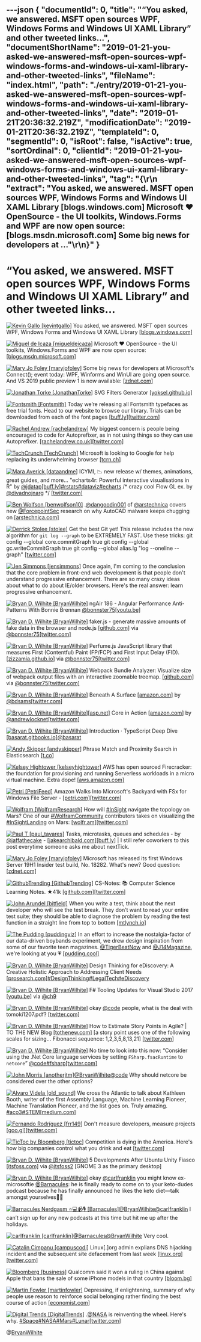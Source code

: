 ---json
{
  "documentId": 0,
  "title": "“You asked, we answered. MSFT open sources WPF, Windows Forms and Windows UI XAML Library” and other tweeted links…",
  "documentShortName": "2019-01-21-you-asked-we-answered-msft-open-sources-wpf-windows-forms-and-windows-ui-xaml-library-and-other-tweeted-links",
  "fileName": "index.html",
  "path": "./entry/2019-01-21-you-asked-we-answered-msft-open-sources-wpf-windows-forms-and-windows-ui-xaml-library-and-other-tweeted-links",
  "date": "2019-01-21T20:36:32.219Z",
  "modificationDate": "2019-01-21T20:36:32.219Z",
  "templateId": 0,
  "segmentId": 0,
  "isRoot": false,
  "isActive": true,
  "sortOrdinal": 0,
  "clientId": "2019-01-21-you-asked-we-answered-msft-open-sources-wpf-windows-forms-and-windows-ui-xaml-library-and-other-tweeted-links",
  "tag": "{\r\n  \"extract\": \"You asked, we answered. MSFT open sources WPF, Windows Forms and Windows UI XAML Library [blogs.windows.com] Microsoft ❤️ OpenSource - the UI toolkits, Windows.Forms and WPF are now open source: [blogs.msdn.microsoft.com] Some big news for developers at ...\"\r\n}"
}
---

# “You asked, we answered. MSFT open sources WPF, Windows Forms and Windows UI XAML Library” and other tweeted links…

[<img alt="Kevin Gallo [kevintgallo]" src="https://songhay.blob.core.windows.net:443/shared-social-twitter/kevintgallo.jpg">](https://t.co/KoB8EXTS1w) You asked, we answered. MSFT open sources WPF, Windows Forms and Windows UI XAML Library [[blogs.windows.com]](https://blogs.windows.com/buildingapps/#ZyMCZV6c44j6qOMD.97)

[<img alt="Miguel de Icaza [migueldeicaza]" src="https://songhay.blob.core.windows.net:443/shared-social-twitter/migueldeicaza.png">](https://t.co/W8ndBXhQVx) Microsoft ❤️ OpenSource - the UI toolkits, Windows.Forms and WPF are now open source: [[blogs.msdn.microsoft.com]](https://blogs.msdn.microsoft.com/dotnet/2018/12/04/announcing-net-core-3-preview-1-and-open-sourcing-windows-desktop-frameworks/)

[<img alt="Mary Jo Foley [maryjofoley]" src="https://songhay.blob.core.windows.net:443/shared-social-twitter/maryjofoley.png">](http://t.co/qJf6Vbi9nq) Some big news for developers at Microsoft's Connect(); event today: WPF, Winforms and WinUI are going open source. And VS 2019 public preview 1 is now available: [[zdnet.com]](https://www.zdnet.com/article/microsoft-open-sources-key-windows-ux-frameworks-launches-first-visual-studio-2019-preview/)

[<img alt="Jonathan Torke [JonathanTorke]" src="https://songhay.blob.core.windows.net:443/shared-social-twitter/JonathanTorke.jpg">](https://t.co/0XkdgvQwZp) SVG Filters Generator [[yoksel.github.io]](https://yoksel.github.io/svg-filters/)

[<img alt="Fontsmith [Fontsmith]" src="https://songhay.blob.core.windows.net:443/shared-social-twitter/Fontsmith.jpeg">](http://t.co/7IXSFearZo) Today we’re releasing all Fontsmith typefaces as free trial fonts. Head to our website to browse our library. Trials can be downloaded from each of the font pages [[buff.ly]](https://buff.ly/2QlYhIA)[[twitter.com]](https://twitter.com/Fontsmith/status/1070987977130762240/video/1)

[<img alt="Rachel Andrew [rachelandrew]" src="https://songhay.blob.core.windows.net:443/shared-social-twitter/rachelandrew.jpg">](https://t.co/bnYdfVIAqQ) My biggest concern is people being encouraged to code for Autoprefixer, as in not using things so they can use Autoprefixer. [[rachelandrew.co.uk]](https://rachelandrew.co.uk/archives/2018/07/17/should-i-try-to-use-the-ie-version-of-grid-layout-revisited-for-2018/)[[twitter.com]](https://twitter.com/jensimmons/status/1067833878025564163)

[<img alt="TechCrunch [TechCrunch]" src="https://songhay.blob.core.windows.net:443/shared-social-twitter/TechCrunch.jpg">](https://t.co/b5Oyx1k1ye) Microsoft is looking to Google for help replacing its underwhelming browser [[tcrn.ch]](https://tcrn.ch/2RyPXBH)

[<img alt="Mara Averick [dataandme]" src="https://songhay.blob.core.windows.net:443/shared-social-twitter/dataandme.jpg">](https://t.co/ZANWJjC3FT) ICYMI, 📉 new release w/ themes, animations, great guides, and more... "echarts4r: Powerful interactive visualisations in R" by [@jdatap](http://twitter.com/@jdatap)[[buff.ly]](https://buff.ly/2ToMF5t)[#rstats](http://twitter.com/search?q='%23rstats)[#dataviz](http://twitter.com/search?q='%23dataviz)[#echarts](http://twitter.com/search?q='%23echarts) /* crazy cool Flow GL ex. by [@divadnojnarg](http://twitter.com/@divadnojnarg) */ [[twitter.com]](https://twitter.com/dataandme/status/1067841066764828673/photo/1)

[<img alt="Ben Wolfson [benwolfson10]" src="https://songhay.blob.core.windows.net:443/shared-social-twitter/benwolfson10.jpg">](https://twitter.com/benwolfson10) .[@dangoodin001](http://twitter.com/@dangoodin001) of [@arstechnica](http://twitter.com/@arstechnica) covers new [@ForcepointSec](http://twitter.com/@ForcepointSec) research on why AutoCAD malware keeps chugging on [[arstechnica.com]](https://arstechnica.com/?post_type=post&p=1419065)

[<img alt="Derrick Stolee [stolee]" src="https://songhay.blob.core.windows.net:443/shared-social-twitter/stolee.jpg">](https://twitter.com/stolee) Get the best Git yet! This release includes the new algorithm for `git log --graph` to be EXTREMELY FAST. Use these tricks: git config --global core.commitGraph true git config --global gc.writeCommitGraph true git config --global alias.lg "log --oneline --graph" [[twitter.com]](https://twitter.com/GitForWindows/status/1072122314572079105)

[<img alt="Jen Simmons [jensimmons]" src="https://songhay.blob.core.windows.net:443/shared-social-twitter/jensimmons.jpg">](https://t.co/8FEcRMJN4d) Once again, I'm coming to the conclusion that the core problem in front-end web development is that people don't understand progressive enhancement. There are so many crazy ideas about what to do about IE/older browsers. Here's the real answer: learn progressive enhancement.

[<img alt="Bryan D. Wilhite [BryanWilhite]" src="https://songhay.blob.core.windows.net:443/shared-social-twitter/BryanWilhite.jpeg">](http://t.co/UNdqV0Z1zz) ngAir 186 - Angular Performance Anti-Patterns With Bonnie Brennan [@bonnster75](http://twitter.com/@bonnster75)[[youtu.be]](https://youtu.be/bHe_XC-16G0)

[<img alt="Bryan D. Wilhite [BryanWilhite]" src="https://songhay.blob.core.windows.net:443/shared-social-twitter/BryanWilhite.jpeg">](http://t.co/UNdqV0Z1zz) faker.js - generate massive amounts of fake data in the browser and node.js [[github.com]](https://github.com/marak/Faker.js/) via [@bonnster75](http://twitter.com/@bonnster75)[[twitter.com]](https://twitter.com/BryanWilhite/status/1071164157423104000/photo/1)

[<img alt="Bryan D. Wilhite [BryanWilhite]" src="https://songhay.blob.core.windows.net:443/shared-social-twitter/BryanWilhite.jpeg">](http://t.co/UNdqV0Z1zz) Perfume.js JavaScript library that measures First (Contentful) Paint (FP/FCP) and First Input Delay (FID). [[zizzamia.github.io]](https://zizzamia.github.io/perfume/) via [@bonnster75](http://twitter.com/@bonnster75)[[twitter.com]](https://twitter.com/BryanWilhite/status/1071164648467005441/photo/1)

[<img alt="Bryan D. Wilhite [BryanWilhite]" src="https://songhay.blob.core.windows.net:443/shared-social-twitter/BryanWilhite.jpeg">](http://t.co/UNdqV0Z1zz) Webpack Bundle Analyzer: Visualize size of webpack output files with an interactive zoomable treemap. [[github.com]](https://github.com/webpack-contrib/webpack-bundle-analyzer) via [@bonnster75](http://twitter.com/@bonnster75)[[twitter.com]](https://twitter.com/BryanWilhite/status/1071164409454575617/photo/1)

[<img alt="Bryan D. Wilhite [BryanWilhite]" src="https://songhay.blob.core.windows.net:443/shared-social-twitter/BryanWilhite.jpeg">](http://t.co/UNdqV0Z1zz) Beneath A Surface [[amazon.com]](https://www.amazon.com/Beneath-Surface-Brad-Sams-ebook/dp/B07HDV5364?SubscriptionId=1SW6D7X6ZXXR92KVX0G2&tag=thekintespacec00&linkCode=xm2&camp=2025&creative=165953&creativeASIN=B07HDV5364) by [@bdsams](http://twitter.com/@bdsams)[[twitter.com]](https://twitter.com/BryanWilhite/status/1068966649930252288/photo/1)

[<img alt="Bryan D. Wilhite [BryanWilhite]" src="https://songhay.blob.core.windows.net:443/shared-social-twitter/BryanWilhite.jpeg">](http://t.co/UNdqV0Z1zz)[[asp.net]](http://ASP.NET) Core in Action [[amazon.com]](https://www.amazon.com/ASP-NET-Core-Action-Andrew-Lock/dp/1617294616?SubscriptionId=1SW6D7X6ZXXR92KVX0G2&tag=thekintespacec00&linkCode=xm2&camp=2025&creative=165953&creativeASIN=1617294616) by [@andrewlocknet](http://twitter.com/@andrewlocknet)[[twitter.com]](https://twitter.com/BryanWilhite/status/1070561581514149888/photo/1)

[<img alt="Bryan D. Wilhite [BryanWilhite]" src="https://songhay.blob.core.windows.net:443/shared-social-twitter/BryanWilhite.jpeg">](http://t.co/UNdqV0Z1zz) Introduction · TypeScript Deep Dive [[basarat.gitbooks.io]](https://basarat.gitbooks.io/typescript/)[@basarat](http://twitter.com/@basarat)

[<img alt="Andy Skipper [andyskipper]" src="https://songhay.blob.core.windows.net:443/shared-social-twitter/andyskipper.jpg">](https://t.co/3SBjyHm8jB) Phrase Match and Proximity Search in Elasticsearch [[t.co]](https://t.co/lvZc1mTEbx)

[<img alt="Kelsey Hightower [kelseyhightower]" src="https://songhay.blob.core.windows.net:443/shared-social-twitter/kelseyhightower.jpg">](https://t.co/34tXx3kx0x) AWS has open sourced Firecracker: the foundation for provisioning and running Serverless workloads in a micro virtual machine. Extra dope! [[aws.amazon.com]](https://aws.amazon.com/blogs/opensource/firecracker-open-source-secure-fast-microvm-serverless/)

[<img alt="Petri [PetriFeed]" src="https://songhay.blob.core.windows.net:443/shared-social-twitter/PetriFeed.jpg">](https://t.co/CSbIq0r0jr) Amazon Walks Into Microsoft's Backyard with FSx for Windows File Server - [[petri.com]](https://www.petri.com/amazon-walks-into-microsofts-backyard-with-fsx-for-windows-file-server)[[twitter.com]](https://twitter.com/PetriFeed/status/1067843920896380928/photo/1)

[<img alt="Wolfram [WolframResearch]" src="https://songhay.blob.core.windows.net:443/shared-social-twitter/WolframResearch.png">](http://t.co/Vsckdj3BIQ) How will [#InSight](http://twitter.com/search?q='%23InSight) navigate the topology on Mars? One of our [#WolframCommunity](http://twitter.com/search?q='%23WolframCommunity) contributors takes on visualizing the [#InSightLanding](http://twitter.com/search?q='%23InSightLanding) on Mars: [[wolfr.am]](https://wolfr.am/zsWwj5YL)[[twitter.com]](https://twitter.com/WolframResearch/status/1067841064982274050/photo/1)

[<img alt="Paul T [paul_tavares]" src="https://songhay.blob.core.windows.net:443/shared-social-twitter/paul_tavares.jpg">](https://t.co/aJqlyv4XZd) Tasks, microtasks, queues and schedules - by [@jaffathecake](http://twitter.com/@jaffathecake) - [[jakearchibald.com]](http://JakeArchibald.com)[[buff.ly]](https://buff.ly/2Qunmgw) | I still refer coworkers to this post everytime someone asks me about nextTick.

[<img alt="Mary Jo Foley [maryjofoley]" src="https://songhay.blob.core.windows.net:443/shared-social-twitter/maryjofoley.png">](http://t.co/qJf6Vbi9nq) Microsoft has released its first Windows Server 19H1 Insider test build, No. 18282. What's new? Good question: [[zdnet.com]](https://www.zdnet.com/article/microsoft-releases-first-windows-server-19h1-test-build/)

[<img alt="GithubTrending [GithubTrending]" src="https://songhay.blob.core.windows.net:443/shared-social-twitter/GithubTrending.jpg">](https://twitter.com/GithubTrending) CS-Notes: :books: Computer Science Learning Notes. ★41k [[github.com]](https://github.com/CyC2018/CS-Notes)[[twitter.com]](https://twitter.com/GithubTrending/status/1066607628720267264/photo/1)

[<img alt="John Arundel [bitfield]" src="https://songhay.blob.core.windows.net:443/shared-social-twitter/bitfield.jpeg">](https://t.co/OfjPk1VNvq) When you write a test, think about the next developer who will see the test break. They don’t want to read your entire test suite; they should be able to diagnose the problem by reading the test function in a straight line from top to bottom [[mtlynch.io]](https://mtlynch.io/good-developers-bad-tests/)

[<img alt="The Pudding [puddingviz]" src="https://songhay.blob.core.windows.net:443/shared-social-twitter/puddingviz.jpg">](https://t.co/jEURPiKxZy) In an effort to increase the nostalgia-factor of our data-driven boybands experiment, we drew design inspiration from some of our favorite teen magazines. [@TigerBeatNow](http://twitter.com/@TigerBeatNow) and [@J14Magazine](http://twitter.com/@J14Magazine), we're looking at you 💗 [[pudding.cool]](https://pudding.cool/2018/11/boy-bands/)

[<img alt="Bryan D. Wilhite [BryanWilhite]" src="https://songhay.blob.core.windows.net:443/shared-social-twitter/BryanWilhite.jpeg">](http://t.co/UNdqV0Z1zz) Design Thinking for eDiscovery: A Creative Holistic Approach to Addressing Client Needs [[prosearch.com]](http://www.prosearch.com/design-thinking-for-ediscovery/)[#DesignThinking](http://twitter.com/search?q='%23DesignThinking)[#LegalTech](http://twitter.com/search?q='%23LegalTech)[#eDiscovery](http://twitter.com/search?q='%23eDiscovery)

[<img alt="Bryan D. Wilhite [BryanWilhite]" src="https://songhay.blob.core.windows.net:443/shared-social-twitter/BryanWilhite.jpeg">](http://t.co/UNdqV0Z1zz) F# Tooling Updates for Visual Studio 2017 [[youtu.be]](https://youtu.be/zJoV6gH22fU) via [@ch9](http://twitter.com/@ch9)

[<img alt="Bryan D. Wilhite [BryanWilhite]" src="https://songhay.blob.core.windows.net:443/shared-social-twitter/BryanWilhite.jpeg">](http://t.co/UNdqV0Z1zz) okay [@code](http://twitter.com/@code) people, what is the deal with tomoki1207.pdf? [[twitter.com]](https://twitter.com/BryanWilhite/status/1067489294246264832/photo/1)

[<img alt="Bryan D. Wilhite [BryanWilhite]" src="https://songhay.blob.core.windows.net:443/shared-social-twitter/BryanWilhite.jpeg">](http://t.co/UNdqV0Z1zz) How to Estimate Story Points in Agile? | TO THE NEW Blog [[tothenew.com]](http://www.tothenew.com/blog/how-to-estimate-story-points-in-agile/#.XA2AU3kfwBI.twitter) [a story point uses one of the following scales for sizing... Fibonacci sequence: 1,2,3,5,8,13,21] [[twitter.com]](https://twitter.com/BryanWilhite/status/1071870186767048705/photo/1)

[<img alt="Bryan D. Wilhite [BryanWilhite]" src="https://songhay.blob.core.windows.net:443/shared-social-twitter/BryanWilhite.jpeg">](http://t.co/UNdqV0Z1zz) No time to look into this now: “Consider using the .Net Core language services by setting `FSharp.fsacRuntime` to `netcore`” [@code](http://twitter.com/@code)[#fsharp](http://twitter.com/search?q='%23fsharp)[[twitter.com]](https://twitter.com/BryanWilhite/status/1071113641821237248/photo/1)

[<img alt="John Morris [anotherjtm]" src="https://songhay.blob.core.windows.net:443/shared-social-twitter/anotherjtm.jpg">](https://twitter.com/anotherjtm)[@BryanWilhite](http://twitter.com/@BryanWilhite)[@code](http://twitter.com/@code) Why should netcore be considered over the other options?

[<img alt="Alvaro Videla [old_sound]" src="https://songhay.blob.core.windows.net:443/shared-social-twitter/old_sound.jpg">](https://t.co/J3E18zE7pW) We cross the Atlantic to talk about Kathleen Booth, writer of the first Assembly Language, Machine Learning Pioneer, Machine Translation Pioneer, and the list goes on. Truly amazing. [#aco3](http://twitter.com/search?q='%23aco3)[#STEM](http://twitter.com/search?q='%23STEM)[[medium.com]](https://medium.com/a-computer-of-ones-own/kathleen-booth-machine-learning-pioneer-7cb8b2ed70c8)

[<img alt="Fernando Rodríguez [frr149]" src="https://songhay.blob.core.windows.net:443/shared-social-twitter/frr149.jpg">](https://t.co/sLp3wryrjc) Don't measure developers, measure projects [[goo.gl]](https://goo.gl/nM4VWJ)[[twitter.com]](https://twitter.com/frr149/status/1067210432606162944/photo/1)

[<img alt="TicToc by Bloomberg [tictoc]" src="https://songhay.blob.core.windows.net:443/shared-social-twitter/tictoc.jpg">](https://t.co/O0sSpXABY4) Competition is dying in the America. Here's how big companies control what you drink and eat [[twitter.com]](https://twitter.com/tictoc/status/1067840666200432642/video/1)

[<img alt="Bryan D. Wilhite [BryanWilhite]" src="https://songhay.blob.core.windows.net:443/shared-social-twitter/BryanWilhite.jpeg">](http://t.co/UNdqV0Z1zz) 5 Developments After Ubuntu Unity Fiasco [[itsfoss.com]](https://itsfoss.com/ubuntu-after-unity/) via [@itsfoss2](http://twitter.com/@itsfoss2) [GNOME 3 as the primary desktop]

[<img alt="Bryan D. Wilhite [BryanWilhite]" src="https://songhay.blob.core.windows.net:443/shared-social-twitter/BryanWilhite.jpeg">](http://t.co/UNdqV0Z1zz) okay [@carlfranklin](http://twitter.com/@carlfranklin) you might know ex-microsoftie [@Barnacules](http://twitter.com/@Barnacules): he is finally ready to come on to your keto-dudes podcast because he has finally announced he likes the keto diet—talk amongst yourselves🤠😇

[<img alt="Barnacules Nerdgasm ⭐💻📹🎙 [Barnacules]" src="https://songhay.blob.core.windows.net:443/shared-social-twitter/Barnacules.jpg">](https://t.co/1IF0xw63lb)[@BryanWilhite](http://twitter.com/@BryanWilhite)[@carlfranklin](http://twitter.com/@carlfranklin) I can’t sign up for any new podcasts at this time but hit me up after the holidays.

[<img alt="carlfranklin [carlfranklin]" src="https://songhay.blob.core.windows.net:443/shared-social-twitter/carlfranklin.jpg">](http://t.co/tMVfzHHMK2)[@Barnacules](http://twitter.com/@Barnacules)[@BryanWilhite](http://twitter.com/@BryanWilhite) Very cool.

[<img alt="Catalin Cimpanu [campuscodi]" src="https://songhay.blob.core.windows.net:443/shared-social-twitter/campuscodi.jpg">](https://t.co/P1lOaXljR8) Linux[.]org admin explians DNS hijacking incident and the subsequent site defacement from last week [[linux.org]](https://www.linux.org/threads/linux-org-dns-hijack-incident.21073/)[[twitter.com]](https://twitter.com/campuscodi/status/1071951886637383680/photo/1)

[<img alt="Bloomberg [business]" src="https://songhay.blob.core.windows.net:443/shared-social-twitter/business.jpg">](http://t.co/YFISwy1upH) Qualcomm said it won a ruling in China against Apple that bans the sale of some iPhone models in that country [[bloom.bg]](https://bloom.bg/2EpcAWi)

[<img alt="Martin Fowler [martinfowler]" src="https://songhay.blob.core.windows.net:443/shared-social-twitter/martinfowler.jpg">](http://t.co/zJOC4bh4Tv) Depressing, if enlightening, summary of why people use reason to reinforce social belonging rather finding the best course of action [[economist.com]](https://www.economist.com/united-states/2018/12/08/what-psychology-experiments-tell-you-about-why-people-deny-facts)

[<img alt="Digital Trends [DigitalTrends]" src="https://songhay.blob.core.windows.net:443/shared-social-twitter/DigitalTrends.jpg">](https://t.co/wxxwesnWkd) .[@NASA](http://twitter.com/@NASA) is reinventing the wheel. Here's why. [#Space](http://twitter.com/search?q='%23Space)[#NASA](http://twitter.com/search?q='%23NASA)[#Mars](http://twitter.com/search?q='%23Mars)[#Lunar](http://twitter.com/search?q='%23Lunar)[[twitter.com]](https://twitter.com/DigitalTrends/status/1071461831489830912/video/1)

@[BryanWilhite](https://twitter.com/BryanWilhite)
